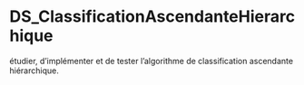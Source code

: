 # DS_ClassificationAscendanteHierarchique
étudier, d’implémenter et de tester l’algorithme de classification ascendante hiérarchique.
